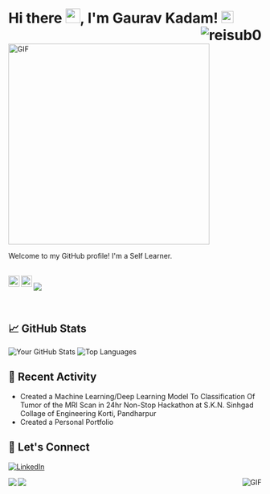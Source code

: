 # Hi there <img src="https://github.com/TheDudeThatCode/TheDudeThatCode/blob/master/Assets/Hi.gif" width="29px">, I'm Gaurav Kadam!  <img src="https://github.com/TheDudeThatCode/TheDudeThatCode/blob/master/Assets/Earth.gif" width="24px">  <img align="right" src="https://komarev.com/ghpvc/?username=kaunsorry" alt="reisub0" />

<img alt="GIF" src="https://media.giphy.com/media/Cmr1OMJ2FN0B2/giphy.gif" width = 400 />

Welcome to my GitHub profile! I'm a Self Learner.
<!--
## 💬 Ask Me About  <img src="https://media.giphy.com/media/mGcNjsfWAjY5AEZNw6/giphy.gif" width="50">
- BackEnd Using Flask 
- SQL DataBases
- Data Vistulization
-->
<br/>
<!--
<a href="https://twitter.com/GauravK0310">
  <img align="left" alt="Hemant Joshi| Twitter" width="22px" src="https://cdn.jsdelivr.net/npm/simple-icons@v3/icons/twitter.svg" />
</a>
-->
<a href="https://www.linkedin.com/in/gaurav-kadam-b2440b318/">
  <img align="left" alt="Linkedin" width="22px" src="https://cdn.jsdelivr.net/npm/simple-icons@v3/icons/linkedin.svg" />
</a>
<a href="https://www.instagram.com/iamsorry0310?igsh=bm02MnpqbGtvczlj">
  <img align="left" alt="Instagram" width="22px" src="https://cdn.jsdelivr.net/npm/simple-icons@v3/icons/instagram.svg" />
</a>
<!--
<a href="https://leetcode.com/gskadam3b/">
  <img align="left" alt="Leetcode" width="22px" src="https://cdn.jsdelivr.net/npm/simple-icons@v3/icons/leetcode.svg" />
</a>
-->

![](https://visitor-badge.glitch.me/badge?page_id=8bithemant.8bithemant)

<br />

## 📈 GitHub Stats
![Your GitHub Stats](https://github-readme-stats.vercel.app/api?username=kaunsorry&show_icons=true&theme=radical)
![Top Languages](https://github-readme-stats.vercel.app/api/top-langs/?username=kaunsorry&layout=compact&theme=radical)

## 📅 Recent Activity
- Created a Machine Learning/Deep Learning Model To Classification Of Tumor of the MRI Scan in 24hr Non-Stop Hackathon at S.K.N. Sinhgad Collage of Engineering Korti, Pandharpur
- Created a Personal Portfolio

## 🤝 Let's Connect
[![LinkedIn](https://img.shields.io/badge/LinkedIn-YourName-blue)](https://www.linkedin.com/in/gaurav-kadam-b2440b318/)

<img align="right" alt="GIF" src="https://i.pinimg.com/originals/e4/26/70/e426702edf874b181aced1e2fa5c6cde.gif" />

<a href="https://github.com/Neel2904">
  <img align="left" src="https://github-readme-stats.vercel.app/api/top-langs/?username=kaunsorry&theme=radical&hide=glsl,python" />
</a>

<img src="https://imgur.com/rilHVxA.png"/>
